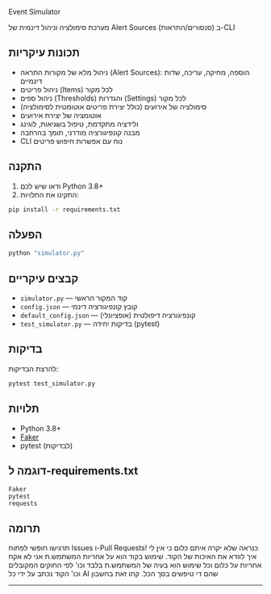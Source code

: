  Event Simulator

מערכת סימולציה וניהול דינמית של Alert Sources (סנסורים/התראות) ב-CLI

## תכונות עיקריות
- ניהול מלא של מקורות התראה (Alert Sources): הוספה, מחיקה, עריכה, שדות דינמיים
- ניהול פריטים (Items) לכל מקור
- ניהול ספים (Thresholds) והגדרות (Settings) לכל מקור
- סימולציה של אירועים (כולל יצירת פריטים אוטומטית לסימולציה)
- אוטומציה של יצירת אירועים
- ולידציה מתקדמת, טיפול בשגיאות, לוגינג
- מבנה קונפיגורציה מודרני, תומך בהרחבה
- CLI נוח עם אפשרות חיפוש פריטים

## התקנה
1. ודאו שיש לכם Python 3.8+
2. התקינו את התלויות:

```bash
pip install -r requirements.txt
```

## הפעלה
```bash
python "simulator.py"
```

## קבצים עיקריים
- `simulator.py` — קוד המקור הראשי
- `config.json` — קובץ קונפיגורציה דינמי
- `default_config.json` — קונפיגורציה דיפולטית (אופציונלי)
- `test_simulator.py` — בדיקות יחידה (pytest)

## בדיקות
להרצת הבדיקות:
```bash
pytest test_simulator.py
```

## תלויות
- Python 3.8+
- [Faker](https://pypi.org/project/Faker/)
- pytest (לבדיקות)

## דוגמה ל-requirements.txt
```
Faker
pytest
requests
```

## תרומה
תרגישו חופשי לפתוח Issues ו-Pull Requests! כנראה שלא יקרה איתם כלום כי אין לי איך לוודא את האיכות של הקוד.
שימוש בקוד הוא על אחריות המשתמש.ת אני לא אקח אחריות על כלום וכל שימוש הוא בעיה של המשתמש.ת בלבד וכו' לפי החוקים המקובלים וכו' 
הקוד נכתב על ידי כל AI שהם די טיפשים בסך הכל. קחו זאת בחשבון

---

